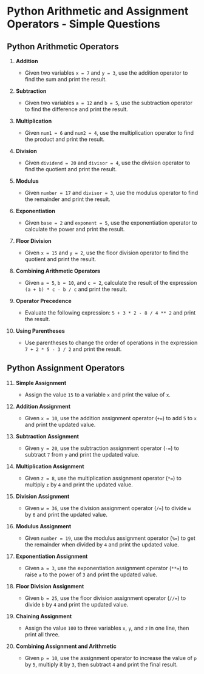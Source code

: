 # Python Arithmetic and Assignment Operators - Simple Questions

## Python Arithmetic Operators

1. **Addition**
   - Given two variables `x = 7` and `y = 3`, use the addition operator to find the sum and print the result.

2. **Subtraction**
   - Given two variables `a = 12` and `b = 5`, use the subtraction operator to find the difference and print the result.

3. **Multiplication**
   - Given `num1 = 6` and `num2 = 4`, use the multiplication operator to find the product and print the result.

4. **Division**
   - Given `dividend = 20` and `divisor = 4`, use the division operator to find the quotient and print the result.

5. **Modulus**
   - Given `number = 17` and `divisor = 3`, use the modulus operator to find the remainder and print the result.

6. **Exponentiation**
   - Given `base = 2` and `exponent = 5`, use the exponentiation operator to calculate the power and print the result.

7. **Floor Division**
   - Given `x = 15` and `y = 2`, use the floor division operator to find the quotient and print the result.

8. **Combining Arithmetic Operators**
   - Given `a = 5`, `b = 10`, and `c = 2`, calculate the result of the expression `(a + b) * c - b / c` and print the result.

9. **Operator Precedence**
   - Evaluate the following expression: `5 + 3 * 2 - 8 / 4 ** 2` and print the result.

10. **Using Parentheses**
    - Use parentheses to change the order of operations in the expression `7 + 2 * 5 - 3 / 2` and print the result.

## Python Assignment Operators

11. **Simple Assignment**
    - Assign the value `15` to a variable `x` and print the value of `x`.

12. **Addition Assignment**
    - Given `x = 10`, use the addition assignment operator (`+=`) to add `5` to `x` and print the updated value.

13. **Subtraction Assignment**
    - Given `y = 20`, use the subtraction assignment operator (`-=`) to subtract `7` from `y` and print the updated value.

14. **Multiplication Assignment**
    - Given `z = 8`, use the multiplication assignment operator (`*=`) to multiply `z` by `4` and print the updated value.

15. **Division Assignment**
    - Given `w = 36`, use the division assignment operator (`/=`) to divide `w` by `6` and print the updated value.

16. **Modulus Assignment**
    - Given `number = 19`, use the modulus assignment operator (`%=`) to get the remainder when divided by `4` and print the updated value.

17. **Exponentiation Assignment**
    - Given `a = 3`, use the exponentiation assignment operator (`**=`) to raise `a` to the power of `3` and print the updated value.

18. **Floor Division Assignment**
    - Given `b = 25`, use the floor division assignment operator (`//=`) to divide `b` by `4` and print the updated value.

19. **Chaining Assignment**
    - Assign the value `100` to three variables `x`, `y`, and `z` in one line, then print all three.

20. **Combining Assignment and Arithmetic**
    - Given `p = 10`, use the assignment operator to increase the value of `p` by `5`, multiply it by `3`, then subtract `4` and print the final result.

